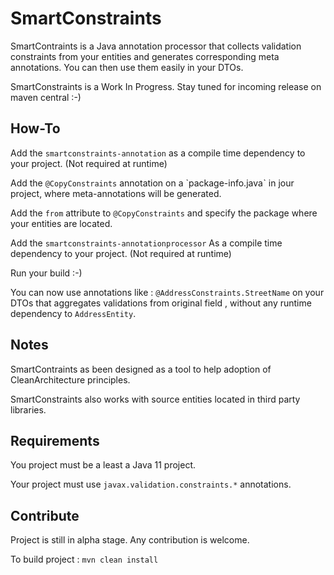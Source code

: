 # SmartConstraints

SmartContraints is a Java annotation 
processor that collects validation 
constraints from your entities and
 generates corresponding meta annotations. 
 You can then use them easily in your DTOs. 

SmartConstraints is a Work In Progress. 
Stay tuned for incoming release on maven central :-)

 ## How-To

Add the `smartconstraints-annotation` as 
a compile time dependency to your project.
(Not required at runtime) 

Add the `@CopyConstraints` annotation 
on a `package-info.javaˋ in jour project, 
where meta-annotations will be generated. 

Add the `from` attribute to `@CopyConstraints` 
and specify the package where your entities
are located. 

Add the `smartconstraints-annotationprocessor`
As a compile time dependency to your project. 
(Not required at runtime) 

Run your build :-)

You can now use annotations like :
`@AddressConstraints.StreetName` on your DTOs that
aggregates validations from original
 field , without any runtime 
dependency to `AddressEntity`. 

## Notes

SmartContraints as been designed as a
 tool to help adoption of 
CleanArchitecture principles.  

SmartConstraints also works with source
entities located in third party libraries. 

## Requirements

You project must be a least a Java 11 project.

Your project must use `javax.validation.constraints.*` annotations.

## Contribute

Project is still in alpha stage. Any contribution is welcome.

To build project :
`mvn clean install`
